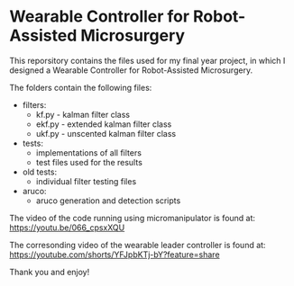 # Wearable Controller for Robot-Assisted Microsurgery

This reporsitory contains the files used for my final year project, in which I designed a Wearable Controller for Robot-Assisted Microsurgery.

The folders contain the following files:
- filters:
  - kf.py - kalman filter class
  - ekf.py - extended kalman filter class
  - ukf.py - unscented kalman filter class
- tests:
  - implementations of all filters
  - test files used for the results
- old tests:
  - individual filter testing files
- aruco:
  - aruco generation and detection scripts

The video of the code running using micromanipulator is found at:
https://youtu.be/066_cpsxXQU

The corresonding video of the wearable leader controller is found at:
https://youtube.com/shorts/YFJpbKTj-bY?feature=share

Thank you and enjoy!
